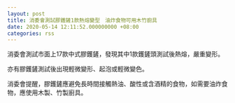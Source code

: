 ```yaml
---
layout: post
title: 消委會測試膠鑊鏟1款熱熔變型　油炸食物可用木竹廚具
date: 2020-05-14 12:11:52.000000000 +08:00
categories: rss
---
```


消委會測試市面上17款中式膠鑊鏟，發現其中1款鑊鏟頭測試後熱熔，嚴重變形。

亦有膠鑊鏟測試後出現輕微變形、起泡或輕微變色。

消委會提醒，膠鑊鏟應避免長時間接觸熱油、酸性或含酒精的食物，如需要油炸食物，應使用木製、竹製廚具。
